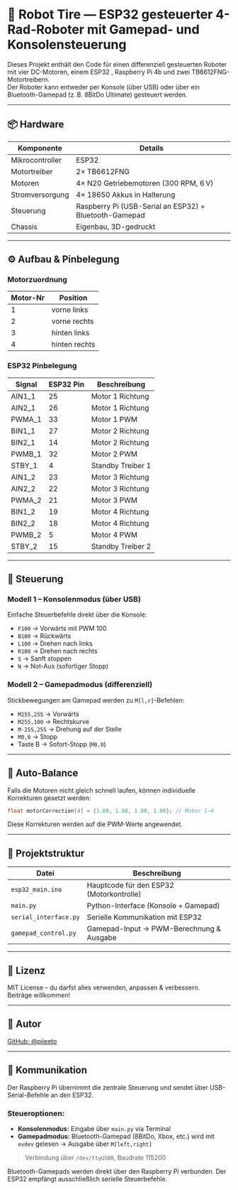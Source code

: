 # 🤖 Robot Tire — ESP32 gesteuerter 4-Rad-Roboter mit Gamepad- und Konsolensteuerung

Dieses Projekt enthält den Code für einen differenziell gesteuerten Roboter mit vier DC-Motoren, einem ESP32 , Raspberry Pi 4b und zwei TB6612FNG-Motortreibern.  
Der Roboter kann entweder per Konsole (über USB) oder über ein Bluetooth-Gamepad (z. B. 8BitDo Ultimate) gesteuert werden.

---

## 📦 Hardware

| Komponente          | Details                              |
|---------------------|--------------------------------------|
| Mikrocontroller     | ESP32                                |
| Motortreiber        | 2× TB6612FNG                         |
| Motoren             | 4× N20 Getriebemotoren (300 RPM, 6 V)|
| Stromversorgung     | 4× 18650 Akkus in Halterung          |
| Steuerung           | Raspberry Pi (USB-Serial an ESP32) + Bluetooth-Gamepad |
| Chassis             | Eigenbau, 3D-gedruckt                |

---

## ⚙️ Aufbau & Pinbelegung

### Motorzuordnung

| Motor-Nr | Position          |
|----------|-------------------|
| 1        | vorne links        |
| 2        | vorne rechts       |
| 3        | hinten links       |
| 4        | hinten rechts      |

### ESP32 Pinbelegung

| Signal     | ESP32 Pin | Beschreibung                   |
|------------|-----------|-------------------------------|
| AIN1_1     | 25        | Motor 1 Richtung              |
| AIN2_1     | 26        | Motor 1 Richtung              |
| PWMA_1     | 33        | Motor 1 PWM                   |
| BIN1_1     | 27        | Motor 2 Richtung              |
| BIN2_1     | 14        | Motor 2 Richtung              |
| PWMB_1     | 32        | Motor 2 PWM                   |
| STBY_1     | 4         | Standby Treiber 1             |
| AIN1_2     | 23        | Motor 3 Richtung              |
| AIN2_2     | 22        | Motor 3 Richtung              |
| PWMA_2     | 21        | Motor 3 PWM                   |
| BIN1_2     | 19        | Motor 4 Richtung              |
| BIN2_2     | 18        | Motor 4 Richtung              |
| PWMB_2     | 5         | Motor 4 PWM                   |
| STBY_2     | 15        | Standby Treiber 2             |

---

## 🧠 Steuerung

### Modell 1 – Konsolenmodus (über USB)

Einfache Steuerbefehle direkt über die Konsole:

- `F100` → Vorwärts mit PWM 100
- `B100` → Rückwärts
- `L100` → Drehen nach links
- `R100` → Drehen nach rechts
- `S`    → Sanft stoppen
- `N`    → Not-Aus (sofortiger Stopp)

### Modell 2 – Gamepadmodus (differenziell)

Stickbewegungen am Gamepad werden zu `M[l,r]`-Befehlen:

- `M255,255` → Vorwärts
- `M255,100` → Rechtskurve
- `M-255,255` → Drehung auf der Stelle
- `M0,0` → Stopp
- Taste B → Sofort-Stopp (`M0,0`)

---

## 🔧 Auto-Balance

Falls die Motoren nicht gleich schnell laufen, können individuelle Korrekturen gesetzt werden:

```cpp
float motorCorrection[4] = {1.00, 1.00, 1.00, 1.00}; // Motor 1–4
```

Diese Korrekturen werden auf die PWM-Werte angewendet.

---

## 📁 Projektstruktur

| Datei                 | Beschreibung                             |
|------------------------|------------------------------------------|
| `esp32_main.ino`       | Hauptcode für den ESP32 (Motorkontrolle)|
| `main.py`              | Python-Interface (Konsole + Gamepad)     |
| `serial_interface.py`  | Serielle Kommunikation mit ESP32         |
| `gamepad_control.py`   | Gamepad-Input → PWM-Berechnung & Ausgabe |

---

## 📌 Lizenz

MIT License – du darfst alles verwenden, anpassen & verbessern.  
Beiträge willkommen!

---

## 👤 Autor

[GitHub: @piieeto](https://github.com/piieeto)


---

## 📡 Kommunikation

Der Raspberry Pi übernimmt die zentrale Steuerung und sendet über USB-Serial-Befehle an den ESP32.

### Steueroptionen:

- **Konsolenmodus:** Eingabe über `main.py` via Terminal
- **Gamepadmodus:** Bluetooth-Gamepad (8BitDo, Xbox, etc.) wird mit `evdev` gelesen → Ausgabe über `M[left,right]`

> Verbindung über `/dev/ttyUSB0`, Baudrate 115200

Bluetooth-Gamepads werden direkt über den Raspberry Pi verbunden. Der ESP32 empfängt ausschließlich serielle Steuerbefehle.
